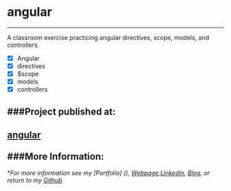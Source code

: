 # angular
---

A classroom exercise practicing angular directives, scope, models, and controllers.

- [x] Angular
- [x] directives
- [x] $scope
- [x] models
- [x] controllers

###Project published at: 
---

[angular](https://trrapp12-ironyard.github.io/angular/)
<br/>
<br/>
###More Information:
---

\**For more information see my [Portfolio] (), [Webpage](http://web-karma.org),[LinkedIn](https://www.linkedin.com/in/trevor-rapp-042a1037), [Blog](http://web-karma.net), or return to my [Github](https://github.com/trrapp12)*

